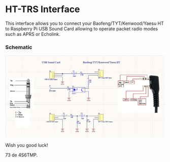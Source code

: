 # HT-TRS Interface

This interface allows you to connect your Baofeng/TYT/Kenwood/Yaesu HT to Raspberry Pi USB Sound Card allowing to operate packet radio modes such as APRS or Echolink. 


### Schematic


![](Schematic.jpg)


Wish you good luck!  


73 de 4S6TMP.